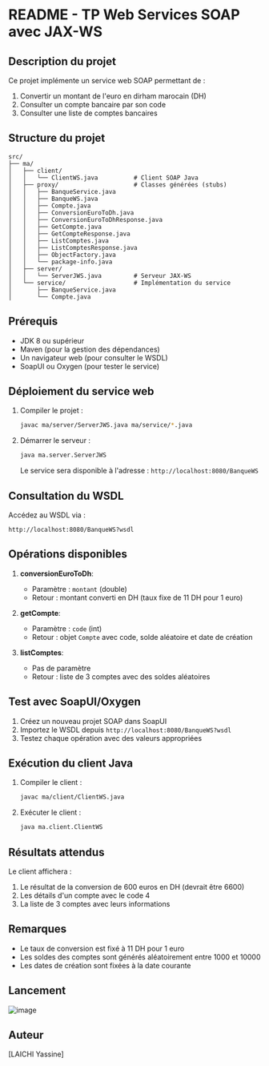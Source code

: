 # README - TP Web Services SOAP avec JAX-WS

## Description du projet
Ce projet implémente un service web SOAP permettant de :
1. Convertir un montant de l'euro en dirham marocain (DH)
2. Consulter un compte bancaire par son code
3. Consulter une liste de comptes bancaires

## Structure du projet
```
src/
├── ma/
│   ├── client/
│   │   └── ClientWS.java          # Client SOAP Java
│   ├── proxy/                     # Classes générées (stubs)
│   │   ├── BanqueService.java
│   │   ├── BanqueWS.java
│   │   ├── Compte.java
│   │   ├── ConversionEuroToDh.java
│   │   ├── ConversionEuroToDhResponse.java
│   │   ├── GetCompte.java
│   │   ├── GetCompteResponse.java
│   │   ├── ListComptes.java
│   │   ├── ListComptesResponse.java
│   │   ├── ObjectFactory.java
│   │   └── package-info.java
│   ├── server/
│   │   └── ServerJWS.java         # Serveur JAX-WS
│   └── service/                   # Implémentation du service
│       ├── BanqueService.java
│       └── Compte.java
```

## Prérequis
- JDK 8 ou supérieur
- Maven (pour la gestion des dépendances)
- Un navigateur web (pour consulter le WSDL)
- SoapUI ou Oxygen (pour tester le service)

## Déploiement du service web
1. Compiler le projet :
   ```bash
   javac ma/server/ServerJWS.java ma/service/*.java
   ```
2. Démarrer le serveur :
   ```bash
   java ma.server.ServerJWS
   ```
   Le service sera disponible à l'adresse : `http://localhost:8080/BanqueWS`

## Consultation du WSDL
Accédez au WSDL via :
```
http://localhost:8080/BanqueWS?wsdl
```

## Opérations disponibles
1. **conversionEuroToDh**:
   - Paramètre : `montant` (double)
   - Retour : montant converti en DH (taux fixe de 11 DH pour 1 euro)

2. **getCompte**:
   - Paramètre : `code` (int)
   - Retour : objet `Compte` avec code, solde aléatoire et date de création

3. **listComptes**:
   - Pas de paramètre
   - Retour : liste de 3 comptes avec des soldes aléatoires

## Test avec SoapUI/Oxygen
1. Créez un nouveau projet SOAP dans SoapUI
2. Importez le WSDL depuis `http://localhost:8080/BanqueWS?wsdl`
3. Testez chaque opération avec des valeurs appropriées

## Exécution du client Java
1. Compiler le client :
   ```bash
   javac ma/client/ClientWS.java
   ```
2. Exécuter le client :
   ```bash
   java ma.client.ClientWS
   ```

## Résultats attendus
Le client affichera :
1. Le résultat de la conversion de 600 euros en DH (devrait être 6600)
2. Les détails d'un compte avec le code 4
3. La liste de 3 comptes avec leurs informations

## Remarques
- Le taux de conversion est fixé à 11 DH pour 1 euro
- Les soldes des comptes sont générés aléatoirement entre 1000 et 10000
- Les dates de création sont fixées à la date courante

## Lancement

![image](https://github.com/user-attachments/assets/a4b2c3e3-da65-4c5a-ac89-327f2e637af5)


## Auteur
[LAICHI Yassine]  
